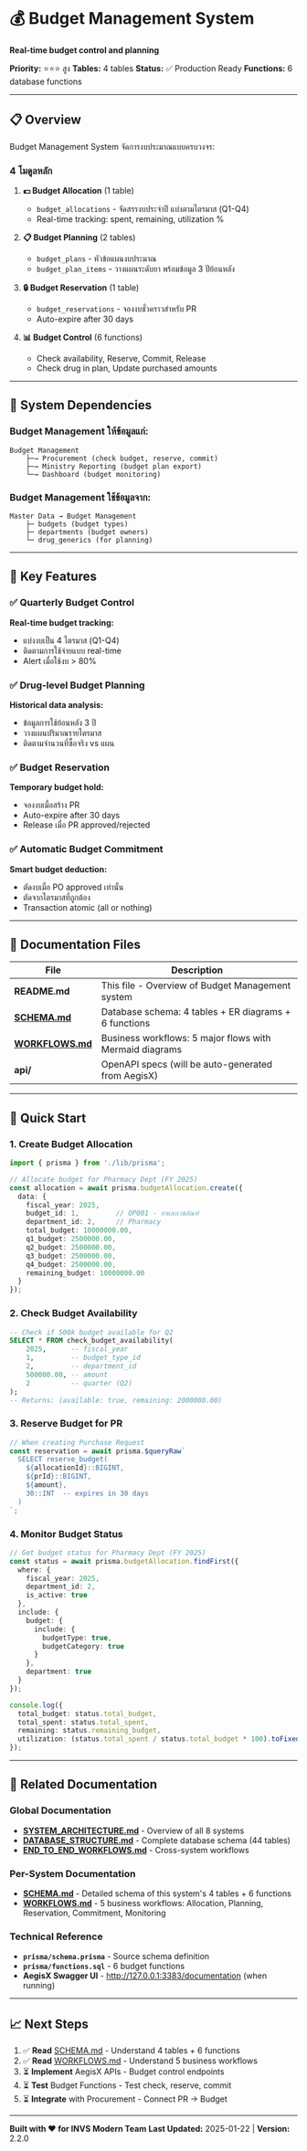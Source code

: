 # 💰 Budget Management System

**Real-time budget control and planning**

**Priority:** ⭐⭐⭐ สูง
**Tables:** 4 tables
**Status:** ✅ Production Ready
**Functions:** 6 database functions

---

## 📋 Overview

Budget Management System จัดการงบประมาณแบบครบวงจร:

### 4 โมดูลหลัก

1. **💵 Budget Allocation** (1 table)
   - `budget_allocations` - จัดสรรงบประจำปี แบ่งตามไตรมาส (Q1-Q4)
   - Real-time tracking: spent, remaining, utilization %

2. **📋 Budget Planning** (2 tables)
   - `budget_plans` - หัวข้อแผนงบประมาณ
   - `budget_plan_items` - วางแผนระดับยา พร้อมข้อมูล 3 ปีย้อนหลัง

3. **🔒 Budget Reservation** (1 table)
   - `budget_reservations` - จองงบชั่วคราวสำหรับ PR
   - Auto-expire after 30 days

4. **📊 Budget Control** (6 functions)
   - Check availability, Reserve, Commit, Release
   - Check drug in plan, Update purchased amounts

---

## 🔗 System Dependencies

### Budget Management ให้ข้อมูลแก่:

```
Budget Management
    ├─→ Procurement (check budget, reserve, commit)
    ├─→ Ministry Reporting (budget plan export)
    └─→ Dashboard (budget monitoring)
```

### Budget Management ใช้ข้อมูลจาก:

```
Master Data → Budget Management
    ├─ budgets (budget types)
    ├─ departments (budget owners)
    └─ drug_generics (for planning)
```

---

## 🎯 Key Features

### ✅ Quarterly Budget Control

**Real-time budget tracking:**
- แบ่งงบเป็น 4 ไตรมาส (Q1-Q4)
- ติดตามการใช้จ่ายแบบ real-time
- Alert เมื่อใช้งบ > 80%

### ✅ Drug-level Budget Planning

**Historical data analysis:**
- ข้อมูลการใช้ย้อนหลัง 3 ปี
- วางแผนปริมาณรายไตรมาส
- ติดตามจำนวนที่ซื้อจริง vs แผน

### ✅ Budget Reservation

**Temporary budget hold:**
- จองงบเมื่อสร้าง PR
- Auto-expire after 30 days
- Release เมื่อ PR approved/rejected

### ✅ Automatic Budget Commitment

**Smart budget deduction:**
- ตัดงบเมื่อ PO approved เท่านั้น
- ตัดจากไตรมาสที่ถูกต้อง
- Transaction atomic (all or nothing)

---

## 📂 Documentation Files

| File | Description |
|------|-------------|
| **README.md** | This file - Overview of Budget Management system |
| **[SCHEMA.md](SCHEMA.md)** | Database schema: 4 tables + ER diagrams + 6 functions |
| **[WORKFLOWS.md](WORKFLOWS.md)** | Business workflows: 5 major flows with Mermaid diagrams |
| **api/** | OpenAPI specs (will be auto-generated from AegisX) |

---

## 🎯 Quick Start

### 1. Create Budget Allocation

```typescript
import { prisma } from './lib/prisma';

// Allocate budget for Pharmacy Dept (FY 2025)
const allocation = await prisma.budgetAllocation.create({
  data: {
    fiscal_year: 2025,
    budget_id: 1,         // OP001 - ยาและเวชภัณฑ์
    department_id: 2,     // Pharmacy
    total_budget: 10000000.00,
    q1_budget: 2500000.00,
    q2_budget: 2500000.00,
    q3_budget: 2500000.00,
    q4_budget: 2500000.00,
    remaining_budget: 10000000.00
  }
});
```

### 2. Check Budget Availability

```sql
-- Check if 500k budget available for Q2
SELECT * FROM check_budget_availability(
    2025,      -- fiscal_year
    1,         -- budget_type_id
    2,         -- department_id
    500000.00, -- amount
    2          -- quarter (Q2)
);
-- Returns: (available: true, remaining: 2000000.00)
```

### 3. Reserve Budget for PR

```typescript
// When creating Purchase Request
const reservation = await prisma.$queryRaw`
  SELECT reserve_budget(
    ${allocationId}::BIGINT,
    ${prId}::BIGINT,
    ${amount},
    30::INT  -- expires in 30 days
  )
`;
```

### 4. Monitor Budget Status

```typescript
// Get budget status for Pharmacy Dept (FY 2025)
const status = await prisma.budgetAllocation.findFirst({
  where: {
    fiscal_year: 2025,
    department_id: 2,
    is_active: true
  },
  include: {
    budget: {
      include: {
        budgetType: true,
        budgetCategory: true
      }
    },
    department: true
  }
});

console.log({
  total_budget: status.total_budget,
  total_spent: status.total_spent,
  remaining: status.remaining_budget,
  utilization: (status.total_spent / status.total_budget * 100).toFixed(2) + '%'
});
```

---

## 🔗 Related Documentation

### Global Documentation
- **[SYSTEM_ARCHITECTURE.md](../../SYSTEM_ARCHITECTURE.md)** - Overview of all 8 systems
- **[DATABASE_STRUCTURE.md](../../DATABASE_STRUCTURE.md)** - Complete database schema (44 tables)
- **[END_TO_END_WORKFLOWS.md](../../END_TO_END_WORKFLOWS.md)** - Cross-system workflows

### Per-System Documentation
- **[SCHEMA.md](SCHEMA.md)** - Detailed schema of this system's 4 tables + 6 functions
- **[WORKFLOWS.md](WORKFLOWS.md)** - 5 business workflows: Allocation, Planning, Reservation, Commitment, Monitoring

### Technical Reference
- **`prisma/schema.prisma`** - Source schema definition
- **`prisma/functions.sql`** - 6 budget functions
- **AegisX Swagger UI** - http://127.0.0.1:3383/documentation (when running)

---

## 📈 Next Steps

1. ✅ **Read** [SCHEMA.md](SCHEMA.md) - Understand 4 tables + 6 functions
2. ✅ **Read** [WORKFLOWS.md](WORKFLOWS.md) - Understand 5 business workflows
3. ⏳ **Implement** AegisX APIs - Budget control endpoints
4. ⏳ **Test** Budget Functions - Test check, reserve, commit
5. ⏳ **Integrate** with Procurement - Connect PR → Budget

---

**Built with ❤️ for INVS Modern Team**
**Last Updated:** 2025-01-22 | **Version:** 2.2.0
